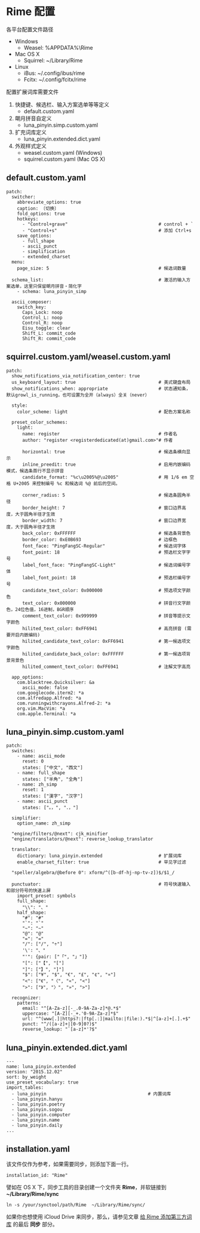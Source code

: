 # Rime 配置

各平台配置文件路径

* Windows
    * Weasel: %APPDATA%\Rime
* Mac OS X
    * Squirrel: ~/Library/Rime
* Linux
    * iBus: ~/.config/ibus/rime
    * Fcitx: ~/.config/fcitx/rime

配置扩展词库需要文件

1. 快捷键、候选栏、输入方案选单等等定义
    * default.custom.yaml
2. 朙月拼音自定义
    * luna_pinyin.simp.custom.yaml
3. 扩充词库定义
    * luna_pinyin.extended.dict.yaml
4. 外观样式定义
    * weasel.custom.yaml (Windows)
    * squirrel.custom.yaml (Mac OS X)

## default.custom.yaml

    patch:
      switcher:
        abbreviate_options: true
        caption: 〔切换〕
        fold_options: true
        hotkeys:
          - "Control+grave"                                  # control + `
          - "Control+s"                                      # 添加 Ctrl+s
        save_options:
          - full_shape
          - ascii_punct
          - simplification
          - extended_charset
      menu:
        page_size: 5                                         # 候选词数量

      schema_list:                                           # 激活的输入方案选单，这里只保留朙月拼音・简化字
        - schema: luna_pinyin_simp

      ascii_composer:
        switch_key:
          Caps_Lock: noop
          Control_L: noop
          Control_R: noop
          Eisu_toggle: clear
          Shift_L: commit_code
          Shift_R: commit_code

## squirrel.custom.yaml/weasel.custom.yaml

    patch:
      show_notifications_via_notification_center: true
      us_keyboard_layout: true                               # 美式键盘布局
      show_notifications_when: appropriate                   # 状态通知条，默认growl_is_running，也可设置为全开（always）全关（never）

      style:
        color_scheme: light                                  # 配色方案名称

      preset_color_schemes:
        light:
          name: register                                     # 作者名
          author: "register <registerdedicated(at)gmail.com>"# 作者

          horizontal: true                                   # 候选条横向显示
          inline_preedit: true                               # 启用内嵌编码模式，候选条首行不显示拼音
          candidate_format: "%c\u2005%@\u2005"               # 用 1/6 em 空格 U+2005 来控制编号 %c 和候选词 %@ 前后的空间。

          corner_radius: 5                                   # 候选条圆角半径
          border_height: 7                                   # 窗口边界高度，大于圆角半径才生效
          border_width: 7                                    # 窗口边界宽度，大于圆角半径才生效
          back_color: 0xFFFFFF                               # 候选条背景色
          border_color: 0xE0B693                             # 边框色
          font_face: "PingFangSC-Regular"                    # 候选词字体
          font_point: 18                                     # 预选栏文字字号
          label_font_face: "PingFangSC-Light"                # 候选词编号字体
          label_font_point: 18                               # 预选栏编号字号
          candidate_text_color: 0x000000                     # 预选项文字颜色
          text_color: 0x000000                               # 拼音行文字颜色，24位色值，16进制，BGR顺序
          comment_text_color: 0x999999                       # 拼音等提示文字颜色
          hilited_text_color: 0xFF6941                       # 高亮拼音 (需要开启内嵌编码)
          hilited_candidate_text_color: 0xFF6941             # 第一候选项文字颜色
          hilited_candidate_back_color: 0xFFFFFF             # 第一候选项背景背景色
          hilited_comment_text_color: 0xFF6941               # 注解文字高亮

      app_options:
        com.blacktree.Quicksilver: &a
          ascii_mode: false
        com.googlecode.iterm2: *a
        com.alfredapp.Alfred: *a
        com.runningwithcrayons.Alfred-2: *a
        org.vim.MacVim: *a
        com.apple.Terminal: *a

## luna_pinyin.simp.custom.yaml

    patch:
      switches:
        - name: ascii_mode
          reset: 0
          states: ["中文", "西文"]
        - name: full_shape
          states: ["半角", "全角"]
        - name: zh_simp
          reset: 1
          states: ["漢字", "汉字"]
        - name: ascii_punct
          states: ["。，", "．，"]

      simplifier:
        option_name: zh_simp

      "engine/filters/@next": cjk_minifier
      "engine/translators/@next": reverse_lookup_translator

      translator:
        dictionary: luna_pinyin.extended                     # 扩展词库
        enable_charset_filter: true                          # 罕见字过滤

      "speller/algebra/@before 0": xform/^([b-df-hj-np-tv-z])$/$1_/

      punctuator:                                            # 符号快速输入和部分符号的快速上屏
        import_preset: symbols
        full_shape:
          "\\": "、"
        half_shape:
          "#": "#"
          "`": "`"
          "~": "~"
          "@": "@"
          "=": "="
          "/": ["/", "÷"]
          '\': "、"
          "'": {pair: ["「", "」"]}
          "[": ["【", "["]
          "]": ["】", "]"]
          "$": ["¥", "$", "€", "£", "¢", "¤"]
          "<": ["《", "〈", "«", "<"]
          ">": ["》", "〉", "»", ">"]

      recognizer:
        patterns:
          email: "^[A-Za-z][-_.0-9A-Za-z]*@.*$"
          uppercase: "[A-Z][-_+.'0-9A-Za-z]*$"
          url: "^(www[.]|https?:|ftp[.:]|mailto:|file:).*$|^[a-z]+[.].+$"
          punct: "^/([a-z]+|[0-9]0?)$"
          reverse_lookup: "`[a-z]*'?$"

## luna_pinyin.extended.dict.yaml

    ---
    name: luna_pinyin.extended
    version: "2015.12.02"
    sort: by_weight
    use_preset_vocabulary: true
    import_tables:
      - luna_pinyin                                      # 内置词库
      - luna_pinyin.hanyu
      - luna_pinyin.poetry
      - luna_pinyin.sogou
      - luna_pinyin.computer
      - luna_pinyin.name
      - luna_pinyin.daily
    ...

## installation.yaml

该文件仅作为参考，如果需要同步，则添加下面一行。

    installation_id: "Rime"

譬如在 OS X 下，同步工具的目录创建一个文件夹 **Rime**，并软链接到 **~/Library/Rime/sync**

    ln -s /your/synctool/path/Rime  ~/Library/Rime/sync/

如果你也想使用 iCloud Drive 来同步，那么，请参见文章 [给 Rime 添加第三方词库](http://havee.me/mac/2015-05/add-dic-for-rime.html) 的最后 **同步** 部分。
